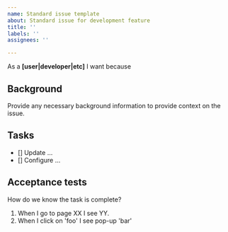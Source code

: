 ```yaml
---
name: Standard issue template
about: Standard issue for development feature
title: ''
labels: ''
assignees: ''

---
```


As a **[user|developer|etc]** I want **<describe feature>** because **<reason>**

## Background

Provide any necessary background information to provide context on the issue. 

## Tasks

- [] Update ...
- [] Configure ...

## Acceptance tests

How do we know the task is complete? 

1. When I go to page XX I see YY. 
2. When I click on 'foo' I see pop-up 'bar'
